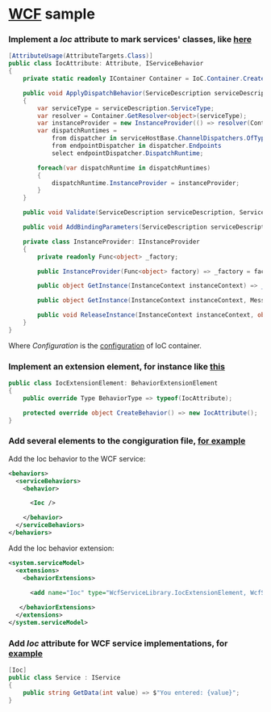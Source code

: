 # [WCF](https://docs.microsoft.com/en-us/dotnet/framework/wcf/index) sample

### Implement a _Ioc_ attribute to mark services' classes, like [here](IocAttribute.cs)

```csharp
[AttributeUsage(AttributeTargets.Class)]
public class IocAttribute: Attribute, IServiceBehavior
{
    private static readonly IContainer Container = IoC.Container.Create().Using<Configuration>();

    public void ApplyDispatchBehavior(ServiceDescription serviceDescription, ServiceHostBase serviceHostBase)
    {
        var serviceType = serviceDescription.ServiceType;
        var resolver = Container.GetResolver<object>(serviceType);
        var instanceProvider = new InstanceProvider(() => resolver(Container));
        var dispatchRuntimes =
            from dispatcher in serviceHostBase.ChannelDispatchers.OfType<ChannelDispatcher>()
            from endpointDispatcher in dispatcher.Endpoints
            select endpointDispatcher.DispatchRuntime;

        foreach(var dispatchRuntime in dispatchRuntimes)
        {
            dispatchRuntime.InstanceProvider = instanceProvider;
        }
    }

    public void Validate(ServiceDescription serviceDescription, ServiceHostBase serviceHostBase) { }

    public void AddBindingParameters(ServiceDescription serviceDescription, ServiceHostBase serviceHostBase, Collection<ServiceEndpoint> endpoints, BindingParameterCollection bindingParameters) { }

    private class InstanceProvider: IInstanceProvider
    {
        private readonly Func<object> _factory;

        public InstanceProvider(Func<object> factory) => _factory = factory;

        public object GetInstance(InstanceContext instanceContext) => _factory();

        public object GetInstance(InstanceContext instanceContext, Message message) => _factory();

        public void ReleaseInstance(InstanceContext instanceContext, object instance) { }
    }
}
```

Where _Configuration_ is the [configuration](Configuration.cs) of IoC container.

### Implement an extension element, for instance like [this](IocExtensionElement.cs)

```csharp
public class IocExtensionElement: BehaviorExtensionElement
{
    public override Type BehaviorType => typeof(IocAttribute);

    protected override object CreateBehavior() => new IocAttribute();
}
```

### Add several elements to the congiguration file, [for example](App.config)

Add the Ioc behavior to the WCF service:

```xml
<behaviors>
  <serviceBehaviors>
    <behavior>

      <Ioc />

    </behavior>
  </serviceBehaviors>
</behaviors>
```

Add the Ioc behavior extension:

```xml
<system.serviceModel>
  <extensions>
    <behaviorExtensions>

      <add name="Ioc" type="WcfServiceLibrary.IocExtensionElement, WcfServiceLibrary, Version=1.0.0.0, Culture=neutral, PublicKeyToken=null" />
 
   </behaviorExtensions>
  </extensions>
</system.serviceModel>
```

### Add _Ioc_ attribute for WCF service implementations, for [example](Service.cs)

```csharp
[Ioc]
public class Service : IService
{
    public string GetData(int value) => $"You entered: {value}";
}

```